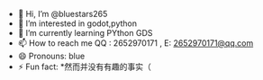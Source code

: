 - 👋 Hi, I’m @bluestars265
- 👀 I’m interested in godot,python
- 🌱 I’m currently learning PYthon GDS
- 📫 How to reach me QQ : 2652970171 , E: 2652970171@qq.com
- 😄 Pronouns: blue
- ⚡ Fun fact: *然而并没有有趣的事实（

<!---
bluestars265/bluestars265 is a ✨ special ✨ repository because its `README.md` (this file) appears on your GitHub profile.
You can click the Preview link to take a look at your changes.
--->
